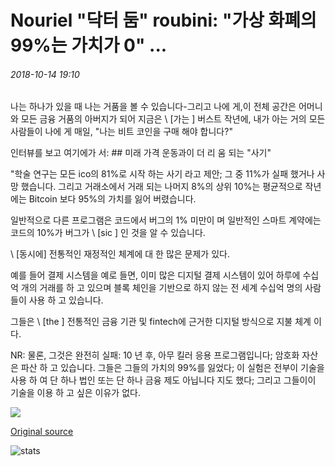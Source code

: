 # Nouriel "닥터 둠" roubini: "가상 화폐의 99%는 가치가 0" ...

###### 2018-10-14 19:10

나는 하나가 있을 때 나는 거품을 볼 수 있습니다-그리고 나에 게,이 전체 공간은 어머니와 모든 금융 거품의 아버지가 되어 지금은 \ [가는 \] 버스트 작년에, 내가 아는 거의 모든 사람들이 나에 게 매일, "나는 비트 코인을 구매 해야 합니다?"

인터뷰를 보고 여기에가 서: ## 미래 가격 운동과이 더 리 움 되는 "사기"

"학술 연구는 모든 ico의 81%로 시작 하는 사기 라고 제안; 그 중 11%가 실패 했거나 사망 했습니다. 그리고 거래소에서 거래 되는 나머지 8%의 상위 10%는 평균적으로 작년에는 Bitcoin 보다 95%의 가치를 잃어 버렸습니다.

일반적으로 다른 프로그램은 코드에서 버그의 1% 미만이 며 일반적인 스마트 계약에는 코드의 10%가 버그가 \ [sic \] 인 것을 알 수 있습니다.

\ [동시에] 전통적인 재정적인 체계에 대 한 많은 문제가 있다.

예를 들어 결제 시스템을 예로 들면, 이미 많은 디지털 결제 시스템이 있어 하루에 수십억 개의 거래를 하 고 있으며 블록 체인을 기반으로 하지 않는 전 세계 수십억 명의 사람들이 사용 하 고 있습니다.

그들은 \ [the \] 전통적인 금융 기관 및 fintech에 근거한 디지털 방식으로 지불 체계 이다.

NR: 물론, 그것은 완전히 실패: 10 년 후, 아무 킬러 응용 프로그램입니다; 암호화 자산은 파산 하 고 있습니다. 그들은 그들의 가치의 99%를 잃었다; 이 실험은 전부이 기술을 사용 하 여 단 하나 법인 또는 단 하나 금융 제도 아닙니다 지도 했다; 그리고 그들이이 기술을 이용 하 고 싶은 이유가 없다.

![](https://s3.cointelegraph.com/storage/uploads/view/562344e35b73a3c50e560a13fcbfcb9f.jpg)

[Original source](https://cointelegraph.com/news/nouriel-dr-doom-roubini-99-percent-of-cryptocurrencies-are-worth-zero)

![stats](https://c.statcounter.com/11760860/0/a89fa40b/1/ "stats")